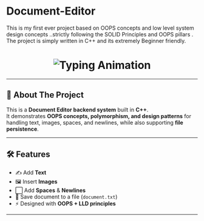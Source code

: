# Document-Editor
 This is my first ever project based on OOPS concepts and low level system design concepts ..strictly following the SOLID Principles and OOPS pillars . The project is simply written in C++ and its extremely Beginner friendly.


 <h1 align="center">
  <img src="https://readme-typing-svg.herokuapp.com?font=Fira+Code&size=28&duration=3000&pause=1000&color=36BCF7&center=true&vCenter=true&width=600&lines=📝+C%2B%2B+Document+Editor;  Practice+Project+using+OOPS+%7C+LLD+%7C+SOLID" alt="Typing Animation" />
</h1>


---

## 📌 About The Project
This is a **Document Editor backend system** built in **C++**.  
It demonstrates **OOPS concepts, polymorphism, and design patterns** for handling text, images, spaces, and newlines, while also supporting **file persistence**.

---

## 🛠️ Features
- ✍️ Add **Text**  
- 🖼️ Insert **Images**  
- ⬜ Add **Spaces** & **Newlines**  
- 💾 Save document to a file (`document.txt`)  
- ⚡ Designed with **OOPS + LLD principles**  

---
